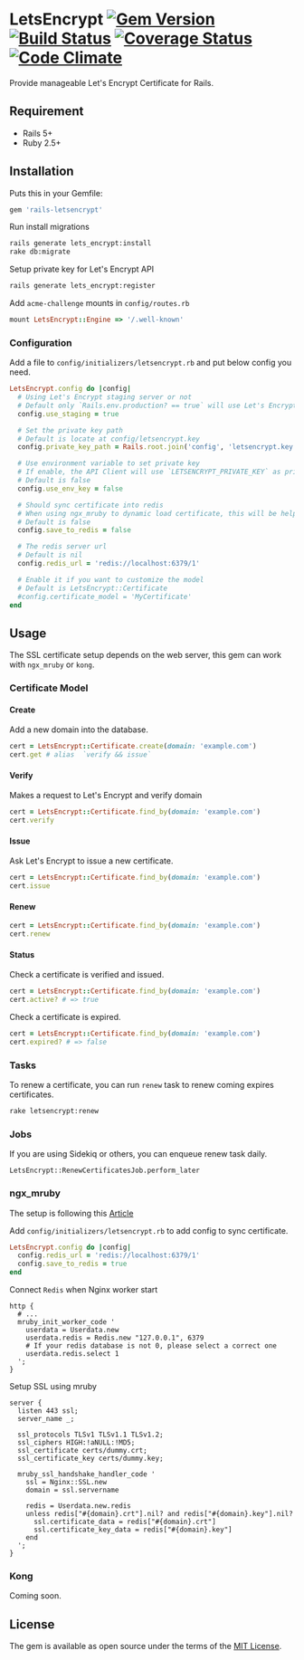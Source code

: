 # LetsEncrypt [![Gem Version](https://badge.fury.io/rb/rails-letsencrypt.svg)](https://badge.fury.io/rb/rails-letsencrypt) [![Build Status](https://travis-ci.org/elct9620/rails-letsencrypt.svg?branch=master)](https://travis-ci.org/elct9620/rails-letsencrypt) [![Coverage Status](https://coveralls.io/repos/github/elct9620/rails-letsencrypt/badge.svg?branch=master)](https://coveralls.io/github/elct9620/rails-letsencrypt?branch=master) [![Code Climate](https://codeclimate.com/github/elct9620/rails-letsencrypt/badges/gpa.svg)](https://codeclimate.com/github/elct9620/rails-letsencrypt)

Provide manageable Let's Encrypt Certificate for Rails.

## Requirement

* Rails 5+
* Ruby 2.5+

## Installation

Puts this in your Gemfile:

```ruby
gem 'rails-letsencrypt'
```

Run install migrations

```bash
rails generate lets_encrypt:install
rake db:migrate
```

Setup private key for Let's Encrypt API

```bash
rails generate lets_encrypt:register
```


Add `acme-challenge` mounts in `config/routes.rb`
```ruby
mount LetsEncrypt::Engine => '/.well-known'
```

### Configuration

Add a file to `config/initializers/letsencrypt.rb` and put below config you need.

```ruby
LetsEncrypt.config do |config|
  # Using Let's Encrypt staging server or not
  # Default only `Rails.env.production? == true` will use Let's Encrypt production server.
  config.use_staging = true

  # Set the private key path
  # Default is locate at config/letsencrypt.key
  config.private_key_path = Rails.root.join('config', 'letsencrypt.key')

  # Use environment variable to set private key
  # If enable, the API Client will use `LETSENCRYPT_PRIVATE_KEY` as private key
  # Default is false
  config.use_env_key = false

  # Should sync certificate into redis
  # When using ngx_mruby to dynamic load certificate, this will be helpful
  # Default is false
  config.save_to_redis = false

  # The redis server url
  # Default is nil
  config.redis_url = 'redis://localhost:6379/1'

  # Enable it if you want to customize the model
  # Default is LetsEncrypt::Certificate
  #config.certificate_model = 'MyCertificate'
end
```

## Usage

The SSL certificate setup depends on the web server, this gem can work with `ngx_mruby` or `kong`.

### Certificate Model

#### Create

Add a new domain into the database.

```ruby
cert = LetsEncrypt::Certificate.create(domain: 'example.com')
cert.get # alias  `verify && issue`
```

#### Verify

Makes a request to Let's Encrypt and verify domain

```ruby
cert = LetsEncrypt::Certificate.find_by(domain: 'example.com')
cert.verify
```

#### Issue

Ask Let's Encrypt to issue a new certificate.

```ruby
cert = LetsEncrypt::Certificate.find_by(domain: 'example.com')
cert.issue
```

#### Renew

```ruby
cert = LetsEncrypt::Certificate.find_by(domain: 'example.com')
cert.renew
```

#### Status

Check a certificate is verified and issued.

```ruby
cert = LetsEncrypt::Certificate.find_by(domain: 'example.com')
cert.active? # => true
```

Check a certificate is expired.

```ruby
cert = LetsEncrypt::Certificate.find_by(domain: 'example.com')
cert.expired? # => false
```

### Tasks

To renew a certificate, you can run `renew` task to renew coming expires certificates.

```bash
rake letsencrypt:renew
```

### Jobs

If you are using Sidekiq or others, you can enqueue renew task daily.

```
LetsEncrypt::RenewCertificatesJob.perform_later
```

### ngx_mruby

The setup is following this [Article](http://hb.matsumoto-r.jp/entry/2017/03/23/173236)

Add `config/initializers/letsencrypt.rb` to add config to sync certificate.

```ruby
LetsEncrypt.config do |config|
  config.redis_url = 'redis://localhost:6379/1'
  config.save_to_redis = true
end
```

Connect `Redis` when Nginx worker start
```
http {
  # ...
  mruby_init_worker_code '
    userdata = Userdata.new
    userdata.redis = Redis.new "127.0.0.1", 6379
    # If your redis database is not 0, please select a correct one
    userdata.redis.select 1
  ';
}
```

Setup SSL using mruby
```
server {
  listen 443 ssl;
  server_name _;

  ssl_protocols TLSv1 TLSv1.1 TLSv1.2;
  ssl_ciphers HIGH:!aNULL:!MD5;
  ssl_certificate certs/dummy.crt;
  ssl_certificate_key certs/dummy.key;

  mruby_ssl_handshake_handler_code '
    ssl = Nginx::SSL.new
    domain = ssl.servername

    redis = Userdata.new.redis
    unless redis["#{domain}.crt"].nil? and redis["#{domain}.key"].nil?
      ssl.certificate_data = redis["#{domain}.crt"]
      ssl.certificate_key_data = redis["#{domain}.key"]
    end
  ';
}
```

### Kong

Coming soon.

## License
The gem is available as open source under the terms of the [MIT License](http://opensource.org/licenses/MIT).
